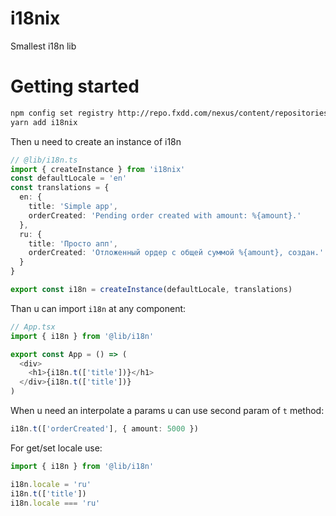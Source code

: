 # i18nix
Smallest i18n lib

# Getting started

```bash
npm config set registry http://repo.fxdd.com/nexus/content/repositories/npm-all
yarn add i18nix
```

Then u need to create an instance of i18n

```typescript
// @lib/i18n.ts
import { createInstance } from 'i18nix'
const defaultLocale = 'en'
const translations = {
  en: {
    title: 'Simple app',
    orderCreated: 'Pending order created with amount: %{amount}.'
  },
  ru: {
    title: 'Просто апп',
    orderCreated: 'Отложенный ордер с общей суммой %{amount}, создан.'
  }
}

export const i18n = createInstance(defaultLocale, translations)
```

Than u can import ```i18n``` at any component:

```typescript
// App.tsx
import { i18n } from '@lib/i18n'

export const App = () => (
  <div>
    <h1>{i18n.t(['title'])}</h1>
  </div>{i18n.t(['title'])}
)
```

When u need an interpolate a params u can use second param of ```t``` method:

```typescript
i18n.t(['orderCreated'], { amount: 5000 })
```

For get/set locale use:

```typescript
import { i18n } from '@lib/i18n'

i18n.locale = 'ru'
i18n.t(['title'])
i18n.locale === 'ru'
```
